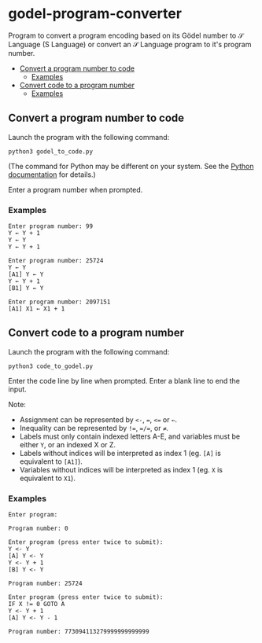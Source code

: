 # godel-program-converter

Program to convert a program encoding based on its Gödel number to 𝒮 Language (S Language) or convert an 𝒮 Language program to it's program number.

- [Convert a program number to code](#convert-a-program-number-to-code)
  - [Examples](#examples)
- [Convert code to a program number](#convert-code-to-a-program-number)
  - [Examples](#examples-1)

## Convert a program number to code

Launch the program with the following command:

`python3 godel_to_code.py`

(The command for Python may be different on your system.  See the [Python documentation](https://docs.python.org/3/using/index.html) for details.)

Enter a program number when prompted.

### Examples

```
Enter program number: 99
Y ← Y + 1
Y ← Y
Y ← Y + 1
```

```
Enter program number: 25724
Y ← Y
[A1] Y ← Y
Y ← Y + 1
[B1] Y ← Y
```

```
Enter program number: 2097151
[A1] X1 ← X1 + 1
```

## Convert code to a program number

Launch the program with the following command:

`python3 code_to_godel.py`

Enter the code line by line when prompted. Enter a blank line to end the input.

Note:

* Assignment can be represented by `<-`, `=`, `<=` or `←`.
* Inequality can be represented by `!=`, `=/=`, or `≠`.
* Labels must only contain indexed letters A-E, and variables must be either `Y`, or an indexed X or Z.
* Labels without indices will be interpreted as index 1 (eg. `[A]` is equivalent to `[A1]`).
* Variables without indices will be interpreted as index 1 (eg. `X` is equivalent to `X1`).

### Examples

```
Enter program:

Program number: 0
```

```
Enter program (press enter twice to submit):
Y <- Y                       
[A] Y <- Y
Y <- Y + 1
[B] Y <- Y

Program number: 25724
```

```
Enter program (press enter twice to submit):
IF X != 0 GOTO A 
Y <- Y + 1
[A] Y <- Y - 1    

Program number: 773094113279999999999999
```